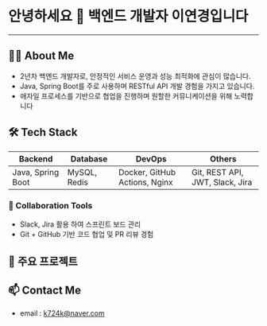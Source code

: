 
<!--
**k724k/k724k** is a ✨ _special_ ✨ repository because its `README.md` (this file) appears on your GitHub profile.

Here are some ideas to get you started:

- 🔭 I’m currently working on ...
- 🌱 I’m currently learning ...
- 👯 I’m looking to collaborate on ...
- 🤔 I’m looking for help with ...
- 💬 Ask me about ...
- 📫 How to reach me: ...
- 😄 Pronouns: ...
- ⚡ Fun fact: ...
-->

# 안녕하세요 👋 백엔드 개발자 이연경입니다

---

## 👨‍💻 About Me

- 2년차 백엔드 개발자로, 안정적인 서비스 운영과 성능 최적화에 관심이 많습니다.
- Java, Spring Boot를 주로 사용하며 RESTful API 개발 경험을 가지고 있습니다.
- 애자일 프로세스를 기반으로 협업을 진행하며 원할한 커뮤니케이션을 위해 노력합니다


## 🛠️ Tech Stack

| Backend           | Database         | DevOps                            | Others                         |
|-------------------|------------------|-----------------------------------|--------------------------------|
| Java, Spring Boot | MySQL, Redis     | Docker, GitHub Actions, Nginx     | Git, REST API, JWT, Slack, Jira |


### 🤝 Collaboration Tools
- Slack, Jira 활용 하여 스프린트 보드 관리
- Git + GitHub 기반 코드 협업 및 PR 리뷰 경험


## 📂 주요 프로젝트


## 📫 Contact Me

- email : k724k@naver.com

